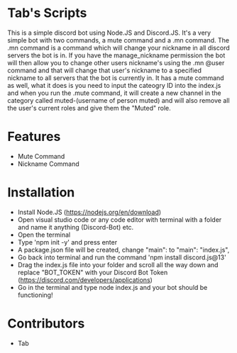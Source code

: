 # Tab's Scripts
This is a simple discord bot using Node.JS and Discord.JS. It's a very simple bot with two commands, a mute command and a .mn command. The .mn command is a command which will change your nickname in all discord servers the bot is in. If you have the manage_nickname permission the bot will then allow you to change other users nickname's using the .mn @user command and that will change that user's nickname to a specified nickname to all servers that the bot is currently in. It has a mute command as well, what it does is you need to input the cateogry ID into the index.js and when you run the .mute command, it will create a new channel in the category called muted-(username of person muted) and will also remove all the user's current roles and give them the "Muted" role.

# Features
- Mute Command
- Nickname Command

# Installation
- Install Node.JS (https://nodejs.org/en/download)
- Open visual studio code or any code editor with terminal with a folder and name it anything (Discord-Bot) etc.
- Open the terminal
- Type 'npm init -y' and press enter
- A package.json file will be created, change "main": to "main": "index.js",
- Go back into terminal and run the command 'npm install discord.js@13'
- Drag the index.js file into your folder and scroll all the way down and replace "BOT_TOKEN" with your Discord Bot Token (https://discord.com/developers/applications)
- Go in the terminal and type node index.js and your bot should be functioning!

# Contributors
- Tab
